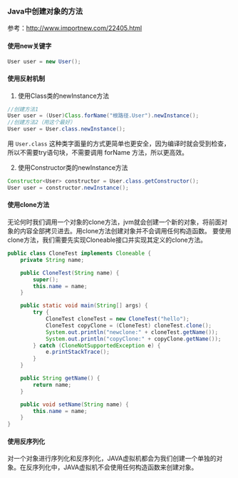 ### Java中创建对象的方法

参考：http://www.importnew.com/22405.html

#### 使用new关键字

```Java
User user = new User();
```

#### 使用反射机制

1. 使用Class类的newInstance方法


```java
//创建方法1
User user = (User)Class.forName("根路径.User").newInstance();　
//创建方法2（用这个最好）
User user = User.class.newInstance();
```

用 `User.class` 这种类字面量的方式更简单也更安全，因为编译时就会受到检查，所以不需要try语句块，不需要调用 forName 方法，所以更高效。

2. 使用Constructor类的newInstance方法

```java
Constructor<User> constructor = User.class.getConstructor();
User user = constructor.newInstance();
```

#### 使用clone方法

无论何时我们调用一个对象的clone方法，jvm就会创建一个新的对象，将前面对象的内容全部拷贝进去。用clone方法创建对象并不会调用任何构造函数。
要使用clone方法，我们需要先实现Cloneable接口并实现其定义的clone方法。


```java
public class CloneTest implements Cloneable {
    private String name;

    public CloneTest(String name) {
        super();
        this.name = name;
    }

    public static void main(String[] args) {
        try {
            CloneTest cloneTest = new CloneTest("hello");
            CloneTest copyClone = (CloneTest) cloneTest.clone();
            System.out.println("newclone:" + cloneTest.getName());
            System.out.println("copyClone:" + copyClone.getName());
        } catch (CloneNotSupportedException e) {
            e.printStackTrace();
        }
    }

    public String getName() {
        return name;
    }

    public void setName(String name) {
        this.name = name;
    }
}
```

#### 使用反序列化

对一个对象进行序列化和反序列化，JAVA虚拟机都会为我们创建一个单独的对象。在反序列化中，JAVA虚拟机不会使用任何构造函数来创建对象。
